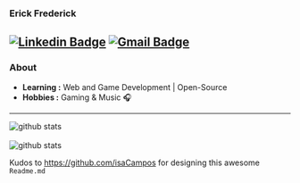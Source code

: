 ### Erick Frederick
[![Linkedin Badge](https://img.shields.io/badge/-Erick_Frederick-blue?style=flat-square&logo=Linkedin&logoColor=white&link=https://www.linkedin.com/in/erick-frederick-c/?locale=en_US)](https://www.linkedin.com/in/erick-frederick-c/) [![Gmail Badge](https://img.shields.io/badge/-contact@erickfrederick.com-c14438?style=flat-square&logo=Gmail&logoColor=white&link=mailto:contact@erickfrederick.com)](mailto:contact@erickfrederick.com)
---------------------------------------------------------------------------------------------------------------------------------------------------------------------------------
### About

-  **Learning :** Web and Game Development | Open-Source
-  **Hobbies :** Gaming & Music :headphones:
---------------------------------------------------------------------------------------------------------------------------------------------------------------------------------

![github stats](https://github-readme-stats.vercel.app/api?username=pepeien&show_icons=true&theme=tokyonight)
<br></br>
![github stats](https://github-readme-stats.anuraghazra1.vercel.app/api/top-langs/?username=pepeien&layout=compact&show_icons=true&theme=tokyonight)

Kudos to https://github.com/isaCampos for designing this awesome `Readme.md`
